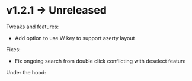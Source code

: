 # v1.2.1 -> Unreleased

Tweaks and features:
* Add option to use W key to support azerty layout

Fixes:
* Fix ongoing search from double click conflicting with deselect feature

Under the hood:
